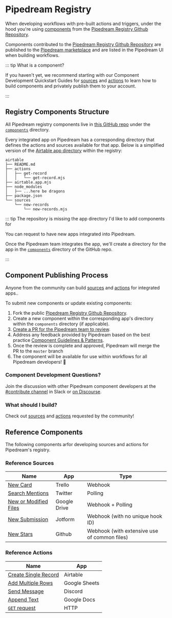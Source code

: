 # Pipedream Registry

When developing workflows with pre-built actions and triggers, under the hood you're using [components](/docs/components) from the [Pipedream Registry Github Repository](https://github.com/pipedreamhq/pipedream).

Components contributed to the [Pipedream Registry Github Repository](https://github.com/pipedreamhq/pipedream) are published to the [Pipedream marketplace](https://pipedream.com/apps) and are listed in
the Pipedream UI when building workflows.

::: tip What is a component?

If you haven't yet, we recommend starting with our Component Development Quickstart Guides for [sources](/components/quickstart/nodejs/sources/)
and [actions](/components/quickstart/nodejs/actions/) to learn how to build components and privately publish them to your account.

:::

## Registry Components Structure

All Pipedream registry components live in [this GitHub repo](https://github.com/PipedreamHQ/pipedream) under the [`components`](https://github.com/PipedreamHQ/pipedream/tree/master/components) directory.

Every integrated app on Pipedream has a corresponding directory that defines the actions and sources available for that app. Below is a simplified version of the [Airtable app directory](https://github.com/PipedreamHQ/pipedream/tree/master/components/airtable) within the registry:

```
airtable
├── README.md
├── actions
│   ├── get-record
│   │   └── get-record.mjs
├── airtable.app.mjs
├── node_modules
│   ├── ...here be dragons
├── package.json
└── sources
    └── new-records
        └── new-records.mjs
```

::: tip The repository is missing the app directory I'd like to add components for

You can request to have new apps integrated into Pipedream.

Once the Pipedream team integrates the app, we'll create a directory for the app in the [`components`](https://github.com/PipedreamHQ/pipedream/tree/master/components) directory of the GitHub repo.

:::

## Component Publishing Process

Anyone from the community can build [sources](/sources/) and [actions](/components#actions) for integrated apps..

To submit new components or update existing components:

1. Fork the public [Pipedream Registry Github Repository](https://github.com/pipedreamhq/pipedream).
2. Create a new component within the corresponding app's directory within the `components` directory (if applicable).
3. [Create a PR for the Pipedream team to review](https://github.com/PipedreamHQ/pipedream/compare).
4. Address any feedback provided by Pipedream based on the best practice [Component Guidelines & Patterns](/docs/guidelines/).
5. Once the review is complete and approved, Pipedream will merge the PR to the `master` branch
6. The component will be available for use within workflows for all Pipedream developers! :tada:

### Component Development Questions? 

Join the discussion with other Pipedream component developers at the [#contribute channel](https://pipedream-users.slack.com/archives/C01E5KCTR16) in Slack or [on Discourse](https://pipedream.com/community/c/dev/11).

### What should I build?

Check out [sources](https://github.com/PipedreamHQ/pipedream/issues?q=is%3Aissue+is%3Aopen+%5BSOURCE%5D+in%3Atitle)
and [actions](https://github.com/PipedreamHQ/pipedream/issues?q=is%3Aissue+is%3Aopen+%5BACTION%5D+in%3Atitle+) requested by the community!


## Reference Components

The following components arfor developing sources and
actions for Pipedream's registry.

### Reference Sources

| Name                                                                                                                                                          | App          | Type                                         |
| ------------------------------------------------------------------------------------------------------------------------------------------------------------- | ------------ | -------------------------------------------- |
| [New Card](https://github.com/pipedreamhq/pipedream/blob/master/components/trello/sources/new-card/new-card.mjs)                                              | Trello       | Webhook                                      |
| [Search Mentions](https://github.com/PipedreamHQ/pipedream/blob/master/components/twitter/sources/search-mentions/search-mentions.mjs)                        | Twitter      | Polling                                      |
| [New or Modified Files](https://github.com/pipedreamhq/pipedream/blob/master/components/google_drive/sources/new-or-modified-files/new-or-modified-files.mjs) | Google Drive | Webhook + Polling                            |
| [New Submission](https://github.com/pipedreamhq/pipedream/blob/master/components/jotform/sources/new-submission/new-submission.mjs)                           | Jotform      | Webhook (with no unique hook ID)             |
| [New Stars](https://github.com/pipedreamhq/pipedream/blob/master/components/github/sources/new-star/new-star.js)                                              | Github       | Webhook (with extensive use of common files) |

### Reference Actions

| Name                                                                                                                                                  | App           |
| ----------------------------------------------------------------------------------------------------------------------------------------------------- | ------------- |
| [Create Single Record](https://github.com/PipedreamHQ/pipedream/blob/master/components/airtable/actions/create-single-record/create-single-record.js) | Airtable      |
| [Add Multiple Rows](https://github.com/PipedreamHQ/pipedream/blob/master/components/google_sheets/actions/add-multiple-rows/add-multiple-rows.mjs)    | Google Sheets |
| [Send Message](https://github.com/PipedreamHQ/pipedream/blob/master/components/discord_webhook/actions/send-message/send-message.mjs)                 | Discord       |
| [Append Text](https://github.com/PipedreamHQ/pipedream/blob/master/components/google_docs/actions/append-text/append-text.mjs)                        | Google Docs   |
| [`GET` request](https://github.com/PipedreamHQ/pipedream/blob/master/components/http/actions/get-request/get-request.mjs)                             | HTTP          |
